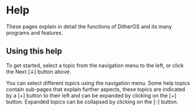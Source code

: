 # Help

These pages explain in detail the functions of DitherOS and its many programs and features.

## Using this help

To get started, select a topic from the navigation menu to the left, or click the Next [↓] button above.

You can select different topics using the navigation menu. Some help topics contain sub-pages that explain further aspects, these topics are indicated by a [+] button to their left and can be expanded by clicking on the [+] button. Expanded topics can be collapsed by clicking on the [-] button.